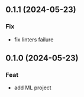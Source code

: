 ## 0.1.1 (2024-05-23)

### Fix

- fix linters failure

## 0.1.0 (2024-05-23)

### Feat

- add ML project
